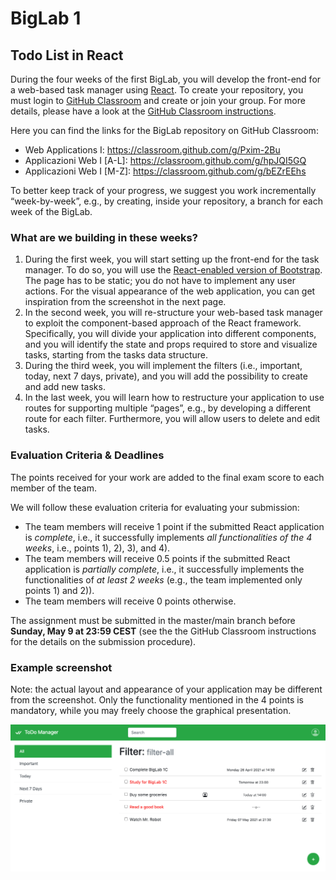 # BigLab 1


## Todo List in React

During the four weeks of the first BigLab, you will develop the front-end for a web-based task manager using [React](https://reactjs.org). To create your repository, you must login to [GitHub Classroom](https://classroom.github.com/) and create or join your group. For more details, please have a look at the [GitHub Classroom instructions](https://github.com/polito-WA1-AW1-2021/course-materials/blob/main/labs/GH-Classroom-BigLab-Instructions.pdf). 

Here you can find the links for the BigLab repository on GitHub Classroom:
- Web Applications I: https://classroom.github.com/g/Pxim-2Bu
- Applicazioni Web I [A-L]: https://classroom.github.com/g/hpJQI5GQ 
- Applicazioni Web I [M-Z]: https://classroom.github.com/g/bEZrEEhs

To better keep track of your progress, we suggest you work incrementally “week-by-week”, e.g., by creating, inside your repository, a branch for each week of the BigLab.


### What are we building in these weeks?

1. During the first week, you will start setting up the front-end for the task manager. To do so, you will use the [React-enabled version of Bootstrap](https://react-bootstrap.github.io/). The page has to be static; you do not have to implement any user actions. For the visual appearance of the web application, you can get inspiration from the screenshot in the next page.
2. In the second week, you will re-structure your web-based task manager to exploit the component-based approach of the React framework. Specifically, you will divide your application into different components, and you will identify the state and props required to store and visualize tasks, starting from the tasks data structure.
3. During the third week, you will implement the filters (i.e., important, today, next 7 days, private), and you will add the possibility to create and add new tasks.
4. In the last week, you will learn how to restructure your application to use routes for supporting multiple “pages”, e.g., by developing a different route for each filter. Furthermore, you will allow users to delete and edit tasks.


### Evaluation Criteria & Deadlines

The points received for your work are added to the final exam score to each member of the team.

We will follow these evaluation criteria for evaluating your submission:

- The team members will receive 1 point if the submitted React application is *complete*, i.e., it successfully implements *all functionalities of the 4 weeks*, i.e., points 1), 2), 3), and 4).
- The team members will receive 0.5 points if the submitted React application is *partially* *complete*, i.e., it successfully implements the functionalities of *at least 2 weeks* (e.g., the team implemented only points 1) and 2)). 
- The team members will receive 0 points otherwise.

The assignment must be submitted in the master/main branch before **Sunday, May 9 at 23:59 CEST** (see the the GitHub Classroom instructions for the details on the submission procedure).


### Example screenshot

Note: the actual layout and appearance of your application may be different from the screenshot. Only the functionality mentioned in the 4 points is mandatory, while you may freely choose the graphical presentation.


![screenshot](./screenshot.png)
